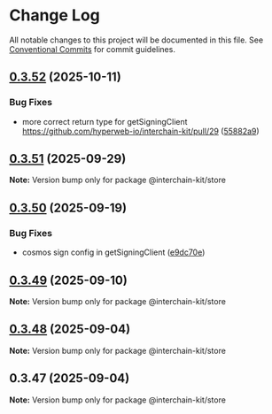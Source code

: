 # Change Log

All notable changes to this project will be documented in this file.
See [Conventional Commits](https://conventionalcommits.org) for commit guidelines.

## [0.3.52](https://github.com/interchain-kit/store/compare/@interchain-kit/store@0.3.51...@interchain-kit/store@0.3.52) (2025-10-11)

### Bug Fixes

- more correct return type for getSigningClient https://github.com/hyperweb-io/interchain-kit/pull/29 ([55882a9](https://github.com/interchain-kit/store/commit/55882a9be1b1fe1810a7e7b7992ff44b6387c4ea))

## [0.3.51](https://github.com/interchain-kit/store/compare/@interchain-kit/store@0.3.50...@interchain-kit/store@0.3.51) (2025-09-29)

**Note:** Version bump only for package @interchain-kit/store

## [0.3.50](https://github.com/interchain-kit/store/compare/@interchain-kit/store@0.3.49...@interchain-kit/store@0.3.50) (2025-09-19)

### Bug Fixes

- cosmos sign config in getSigningClient ([e9dc70e](https://github.com/interchain-kit/store/commit/e9dc70e4704f8985f1a6ed01a52f1a3749deb398))

## [0.3.49](https://github.com/interchain-kit/store/compare/@interchain-kit/store@0.3.48...@interchain-kit/store@0.3.49) (2025-09-10)

**Note:** Version bump only for package @interchain-kit/store

## [0.3.48](https://github.com/interchain-kit/store/compare/@interchain-kit/store@0.3.47...@interchain-kit/store@0.3.48) (2025-09-04)

**Note:** Version bump only for package @interchain-kit/store

## 0.3.47 (2025-09-04)

**Note:** Version bump only for package @interchain-kit/store
